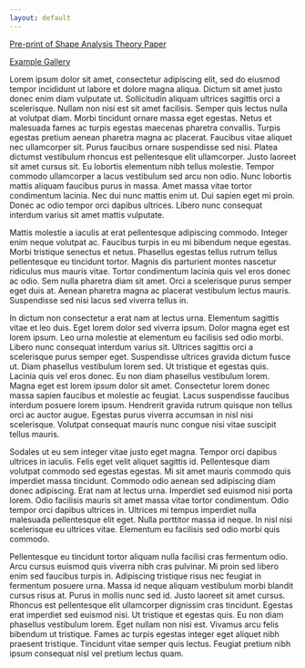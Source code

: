 ```yaml
---
layout: default
---
```


[Pre-print of Shape Analysis Theory Paper](https://arxiv.org/abs/2109.12462)

[Example Gallery]({{site.url}}/examples/)


Lorem ipsum dolor sit amet, consectetur adipiscing elit, sed do eiusmod tempor incididunt ut labore et dolore magna aliqua. Dictum sit amet justo donec enim diam vulputate ut. Sollicitudin aliquam ultrices sagittis orci a scelerisque. Nullam non nisi est sit amet facilisis. Semper quis lectus nulla at volutpat diam. Morbi tincidunt ornare massa eget egestas. Netus et malesuada fames ac turpis egestas maecenas pharetra convallis. Turpis egestas pretium aenean pharetra magna ac placerat. Faucibus vitae aliquet nec ullamcorper sit. Purus faucibus ornare suspendisse sed nisi. Platea dictumst vestibulum rhoncus est pellentesque elit ullamcorper. Justo laoreet sit amet cursus sit. Eu lobortis elementum nibh tellus molestie. Tempor commodo ullamcorper a lacus vestibulum sed arcu non odio. Nunc lobortis mattis aliquam faucibus purus in massa. Amet massa vitae tortor condimentum lacinia. Nec dui nunc mattis enim ut. Dui sapien eget mi proin. Donec ac odio tempor orci dapibus ultrices. Libero nunc consequat interdum varius sit amet mattis vulputate.

Mattis molestie a iaculis at erat pellentesque adipiscing commodo. Integer enim neque volutpat ac. Faucibus turpis in eu mi bibendum neque egestas. Morbi tristique senectus et netus. Phasellus egestas tellus rutrum tellus pellentesque eu tincidunt tortor. Magnis dis parturient montes nascetur ridiculus mus mauris vitae. Tortor condimentum lacinia quis vel eros donec ac odio. Sem nulla pharetra diam sit amet. Orci a scelerisque purus semper eget duis at. Aenean pharetra magna ac placerat vestibulum lectus mauris. Suspendisse sed nisi lacus sed viverra tellus in.

In dictum non consectetur a erat nam at lectus urna. Elementum sagittis vitae et leo duis. Eget lorem dolor sed viverra ipsum. Dolor magna eget est lorem ipsum. Leo urna molestie at elementum eu facilisis sed odio morbi. Libero nunc consequat interdum varius sit. Ultrices sagittis orci a scelerisque purus semper eget. Suspendisse ultrices gravida dictum fusce ut. Diam phasellus vestibulum lorem sed. Ut tristique et egestas quis. Lacinia quis vel eros donec. Eu non diam phasellus vestibulum lorem. Magna eget est lorem ipsum dolor sit amet. Consectetur lorem donec massa sapien faucibus et molestie ac feugiat. Lacus suspendisse faucibus interdum posuere lorem ipsum. Hendrerit gravida rutrum quisque non tellus orci ac auctor augue. Egestas purus viverra accumsan in nisl nisi scelerisque. Volutpat consequat mauris nunc congue nisi vitae suscipit tellus mauris.

Sodales ut eu sem integer vitae justo eget magna. Tempor orci dapibus ultrices in iaculis. Felis eget velit aliquet sagittis id. Pellentesque diam volutpat commodo sed egestas egestas. Mi sit amet mauris commodo quis imperdiet massa tincidunt. Commodo odio aenean sed adipiscing diam donec adipiscing. Erat nam at lectus urna. Imperdiet sed euismod nisi porta lorem. Odio facilisis mauris sit amet massa vitae tortor condimentum. Odio tempor orci dapibus ultrices in. Ultrices mi tempus imperdiet nulla malesuada pellentesque elit eget. Nulla porttitor massa id neque. In nisl nisi scelerisque eu ultrices vitae. Elementum eu facilisis sed odio morbi quis commodo.

Pellentesque eu tincidunt tortor aliquam nulla facilisi cras fermentum odio. Arcu cursus euismod quis viverra nibh cras pulvinar. Mi proin sed libero enim sed faucibus turpis in. Adipiscing tristique risus nec feugiat in fermentum posuere urna. Massa id neque aliquam vestibulum morbi blandit cursus risus at. Purus in mollis nunc sed id. Justo laoreet sit amet cursus. Rhoncus est pellentesque elit ullamcorper dignissim cras tincidunt. Egestas erat imperdiet sed euismod nisi. Ut tristique et egestas quis. Eu non diam phasellus vestibulum lorem. Eget nullam non nisi est. Vivamus arcu felis bibendum ut tristique. Fames ac turpis egestas integer eget aliquet nibh praesent tristique. Tincidunt vitae semper quis lectus. Feugiat pretium nibh ipsum consequat nisl vel pretium lectus quam.
